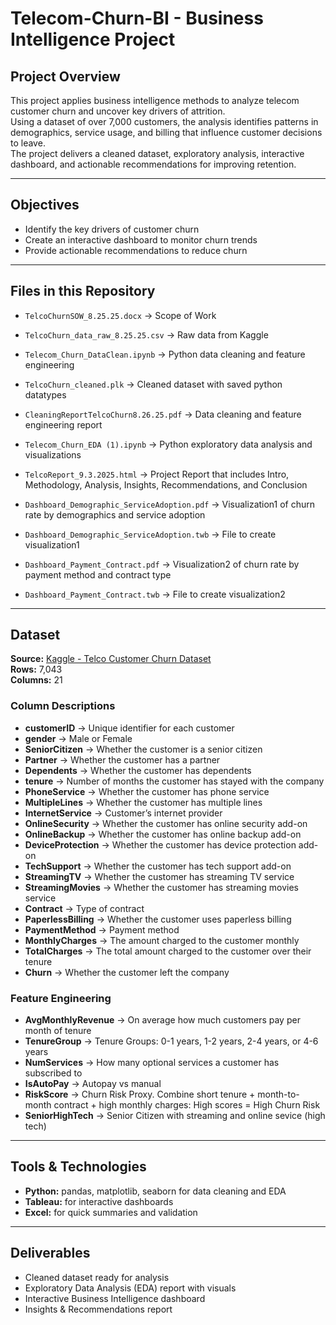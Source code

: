# Telecom-Churn-BI - Business Intelligence Project

## Project Overview
This project applies business intelligence methods to analyze telecom customer churn and uncover key drivers of attrition.  
Using a dataset of over 7,000 customers, the analysis identifies patterns in demographics, service usage, and billing that influence customer decisions to leave.  
The project delivers a cleaned dataset, exploratory analysis, interactive dashboard, and actionable recommendations for improving retention.  

---

## Objectives
- Identify the key drivers of customer churn  
- Create an interactive dashboard to monitor churn trends  
- Provide actionable recommendations to reduce churn   

---

## Files in this Repository

- `TelcoChurnSOW_8.25.25.docx` → Scope of Work  
- `TelcoChurn_data_raw_8.25.25.csv` → Raw data from Kaggle  
- `Telecom_Churn_DataClean.ipynb` → Python data cleaning and feature engineering
- `TelcoChurn_cleaned.plk` → Cleaned dataset with saved python datatypes
- `CleaningReportTelcoChurn8.26.25.pdf` → Data cleaning and feature engineering report
- `Telecom_Churn_EDA (1).ipynb` → Python exploratory data analysis and visualizations
- `TelcoReport_9.3.2025.html` → Project Report that includes Intro, Methodology, Analysis, Insights, Recommendations, and Conclusion

- `Dashboard_Demographic_ServiceAdoption.pdf` → Visualization1 of churn rate by demographics and service adoption
- `Dashboard_Demographic_ServiceAdoption.twb` → File to create visualization1
- `Dashboard_Payment_Contract.pdf` → Visualization2 of churn rate by payment method and contract type
- `Dashboard_Payment_Contract.twb` → File to create visualization2

---

## Dataset
**Source:** [Kaggle - Telco Customer Churn Dataset](https://www.kaggle.com/blastchar/telco-customer-churn)  
**Rows:** 7,043  
**Columns:** 21  

### Column Descriptions
- **customerID** → Unique identifier for each customer  
- **gender** → Male or Female  
- **SeniorCitizen** → Whether the customer is a senior citizen  
- **Partner** → Whether the customer has a partner  
- **Dependents** → Whether the customer has dependents  
- **tenure** → Number of months the customer has stayed with the company  
- **PhoneService** → Whether the customer has phone service  
- **MultipleLines** → Whether the customer has multiple lines 
- **InternetService** → Customer’s internet provider  
- **OnlineSecurity** → Whether the customer has online security add-on 
- **OnlineBackup** → Whether the customer has online backup add-on 
- **DeviceProtection** → Whether the customer has device protection add-on  
- **TechSupport** → Whether the customer has tech support add-on 
- **StreamingTV** → Whether the customer has streaming TV service 
- **StreamingMovies** → Whether the customer has streaming movies service 
- **Contract** → Type of contract  
- **PaperlessBilling** → Whether the customer uses paperless billing  
- **PaymentMethod** → Payment method  
- **MonthlyCharges** → The amount charged to the customer monthly  
- **TotalCharges** → The total amount charged to the customer over their tenure  
- **Churn** → Whether the customer left the company

### Feature Engineering
- **AvgMonthlyRevenue** → On average how much customers pay per month of tenure  
- **TenureGroup** → Tenure Groups: 0-1 years, 1-2 years, 2-4 years, or 4-6 years
- **NumServices** → How many optional services a customer has subscribed to  
- **IsAutoPay** → Autopay vs manual  
- **RiskScore** → Churn Risk Proxy. Combine short tenure + month-to-month contract + high monthly charges: High scores = High Churn Risk 
- **SeniorHighTech** → Senior Citizen with streaming and online sevice (high tech) 

---

## Tools & Technologies
- **Python:** pandas, matplotlib, seaborn for data cleaning and EDA    
- **Tableau:** for interactive dashboards  
- **Excel:** for quick summaries and validation  

---

## Deliverables
- Cleaned dataset ready for analysis  
- Exploratory Data Analysis (EDA) report with visuals  
- Interactive Business Intelligence dashboard  
- Insights & Recommendations report
